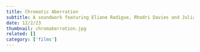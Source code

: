 ```yaml
---
title: Chromatic Aberration
subtitle: A soundwork featuring Eliane Radigue, Rhodri Davies and Julia Eckhardt
date: 12/2/23
thumbnail: chromaberration.jpg
related: []
category: ['films']
---
```

